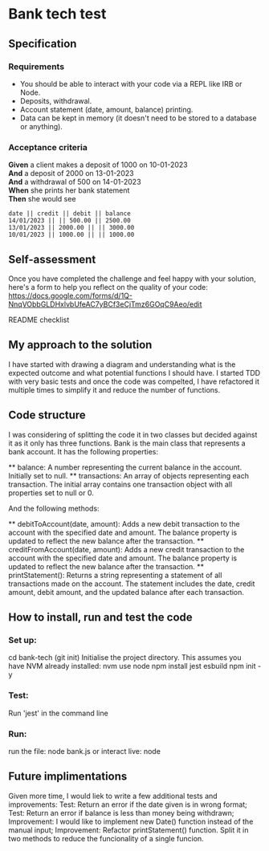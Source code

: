 # Bank tech test

## Specification

### Requirements

- You should be able to interact with your code via a REPL like IRB or Node.
- Deposits, withdrawal.
- Account statement (date, amount, balance) printing.
- Data can be kept in memory (it doesn't need to be stored to a database or anything).

### Acceptance criteria

**Given** a client makes a deposit of 1000 on 10-01-2023  
**And** a deposit of 2000 on 13-01-2023  
**And** a withdrawal of 500 on 14-01-2023  
**When** she prints her bank statement  
**Then** she would see

```
date || credit || debit || balance
14/01/2023 || || 500.00 || 2500.00
13/01/2023 || 2000.00 || || 3000.00
10/01/2023 || 1000.00 || || 1000.00
```

## Self-assessment

Once you have completed the challenge and feel happy with your solution, here's a form to help you reflect on the quality of your code: https://docs.google.com/forms/d/1Q-NnqVObbGLDHxlvbUfeAC7yBCf3eCjTmz6GOqC9Aeo/edit

<!-- -------------------- -->

README checklist

## My approach to the solution

<!-- Describe how you approached designing your solution to the problem. -->

I have started with drawing a diagram and understanding what is the expected outcome and what potential functions I should have. I started TDD with very basic tests and once the code was compelted, I have refactored it multiple times to simplify it and reduce the number of functions.

## Code structure

<!-- Describe how you structured your code. Why did you do it this way? -->

I was considering of splitting the code it in two classes but decided against it as it only has three functions.
Bank is the main class that represents a bank account. It has the following properties:

** balance: A number representing the current balance in the account. Initially set to null.
** transactions: An array of objects representing each transaction. The initial array contains one transaction object with all properties set to null or 0.

And the following methods:

** debitToAccount(date, amount): Adds a new debit transaction to the account with the specified date and amount. The balance property is updated to reflect the new balance after the transaction.
** creditFromAccount(date, amount): Adds a new credit transaction to the account with the specified date and amount. The balance property is updated to reflect the new balance after the transaction.
\*\* printStatement(): Returns a string representing a statement of all transactions made on the account. The statement includes the date, credit amount, debit amount, and the updated balance after each transaction.

## How to install, run and test the code

<!-- Describe how to install and run your code and tests. -->

### Set up:

cd bank-tech (git init)
Initialise the project directory. This assumes you have NVM already installed:
nvm use node
npm install jest esbuild
npm init -y

### Test:

Run 'jest' in the command line

### Run:

run the file: node bank.js
or
interact live: node

## Future implimentations

Given more time, I would liek to write a few additional tests and improvements:
Test: Return an error if the date given is in wrong format;
Test: Return an error if balance is less than money being withdrawn;
Improvement: I would like to implement new Date() function instead of the manual input;
Improvement: Refactor printStatement() function. Split it in two methods to reduce the funcionality of a single funcion.
